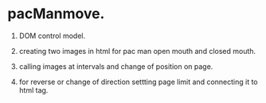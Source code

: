 # pacManmove.
1.  DOM control model.

2.  creating two images in html for pac man open mouth and closed mouth.

3.  calling images at intervals and change of position on page.

4.  for reverse or change of direction settting page limit and connecting it to html tag.
